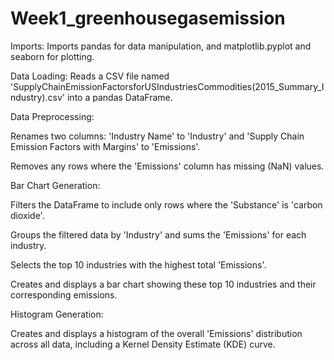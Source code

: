 # Week1_greenhousegasemission
Imports: Imports pandas for data manipulation, and matplotlib.pyplot and seaborn for plotting.

Data Loading: Reads a CSV file named 'SupplyChainEmissionFactorsforUSIndustriesCommodities(2015_Summary_Industry).csv' into a pandas DataFrame.

Data Preprocessing:

Renames two columns: 'Industry Name' to 'Industry' and 'Supply Chain Emission Factors with Margins' to 'Emissions'.

Removes any rows where the 'Emissions' column has missing (NaN) values.

Bar Chart Generation:

Filters the DataFrame to include only rows where the 'Substance' is 'carbon dioxide'.

Groups the filtered data by 'Industry' and sums the 'Emissions' for each industry.

Selects the top 10 industries with the highest total 'Emissions'.

Creates and displays a bar chart showing these top 10 industries and their corresponding emissions.

Histogram Generation:

Creates and displays a histogram of the overall 'Emissions' distribution across all data, including a Kernel Density Estimate (KDE) curve.
